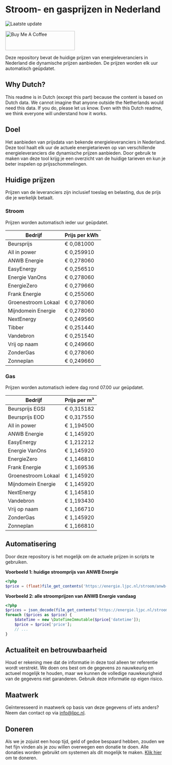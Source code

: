 # Stroom- en gasprijzen in Nederland

![Laatste update](https://img.shields.io/badge/laatste%20update-2024--07--26%2000%3A00%20CET-brightgreen)

<a href="https://www.buymeacoffee.com/Lars-" target="_blank"><img src="https://cdn.buymeacoffee.com/buttons/v2/default-orange.png" alt="Buy Me A Coffee" height="60" style="height: 60px !important;width: 217px !important;" ></a>

Deze repository bevat de huidige prijzen van energieleveranciers in Nederland die dynamische prijzen aanbieden. De prijzen worden elk uur automatisch geüpdatet.

## Why Dutch?

This readme is in Dutch (except this part) because the content is based on Dutch data. We cannot imagine that anyone outside the Netherlands would need this data. If you do, please let us know. Even with this Dutch readme, we think
everyone will understand how it works.

## Doel

Het aanbieden van prijsdata van bekende energieleveranciers in Nederland. Deze tool haalt elk uur de actuele energietarieven op van verschillende energieleveranciers die dynamische prijzen aanbieden. Door gebruik te maken van deze tool
krijg je een overzicht van de huidige tarieven en kun je beter inspelen op prijsschommelingen.

## Huidige prijzen

Prijzen van de leveranciers zijn inclusief toeslag en belasting, dus de prijs die je werkelijk betaalt.

### Stroom

Prijzen worden automatisch ieder uur geüpdatet.

 Bedrijf | Prijs per kWh 
---------|---------------
Beursprijs | € 0,081000
All in power | € 0,259910
ANWB Energie | € 0,278060
EasyEnergy | € 0,256510
Energie VanOns | € 0,278060
EnergieZero | € 0,279660
Frank Energie | € 0,255060
Groenestroom Lokaal | € 0,278060
Mijndomein Energie | € 0,278060
NextEnergy | € 0,249560
Tibber | € 0,251440
Vandebron | € 0,251540
Vrij op naam | € 0,249660
ZonderGas | € 0,278060
Zonneplan | € 0,249660


### Gas

Prijzen worden automatisch iedere dag rond 07.00 uur geüpdatet.

 Bedrijf | Prijs per m³ 
---------|--------------
Beursprijs EGSI | € 0,315182
Beursprijs EOD | € 0,317550
All in power | € 1,194500
ANWB Energie | € 1,145920
EasyEnergy | € 1,212212
Energie VanOns | € 1,145920
EnergieZero | € 1,146810
Frank Energie | € 1,169536
Groenestroom Lokaal | € 1,145920
Mijndomein Energie | € 1,145920
NextEnergy | € 1,145810
Vandebron | € 1,193430
Vrij op naam | € 1,166710
ZonderGas | € 1,145920
Zonneplan | € 1,166810


## Automatisering

Door deze repository is het mogelijk om de actuele prijzen in scripts te gebruiken.

**Voorbeeld 1: huidige stroomprijs van ANWB Energie**

```php
<?php
$price = (float)file_get_contents('https://energie.ljpc.nl/stroom/anwb-energie-nu.txt');

```

**Voorbeeld 2: alle stroomprijzen van ANWB Energie vandaag**

```php
<?php
$prices = json_decode(file_get_contents('https://energie.ljpc.nl/stroom/all-in-power-vandaag.json'),true);
foreach ($prices as $price) {
    $dateTime = new \DateTimeImmutable($price['datetime']);
    $price = $price['price'];
    // ...
}
```

## Actualiteit en betrouwbaarheid

Houd er rekening mee dat de informatie in deze tool alleen ter referentie wordt verstrekt. We doen ons best om de gegevens zo nauwkeurig en actueel mogelijk te houden, maar we kunnen de volledige nauwkeurigheid van de gegevens niet
garanderen. Gebruik deze informatie op eigen risico.

## Maatwerk

Geïnteresseerd in maatwerk op basis van deze gegevens of iets anders? Neem dan contact op
via [info@ljpc.nl](mailto:info@ljpc.nl?subject=Energie%20prijzen).

## Doneren

Als we je zojuist een hoop tijd, geld of gedoe bespaard hebben, zouden we het fijn vinden als je zou willen overwegen een
donatie te doen. Alle donaties worden gebruikt om systemen als dit mogelijk te
maken. [Klik hier](https://www.buymeacoffee.com/Lars-) om te doneren.
